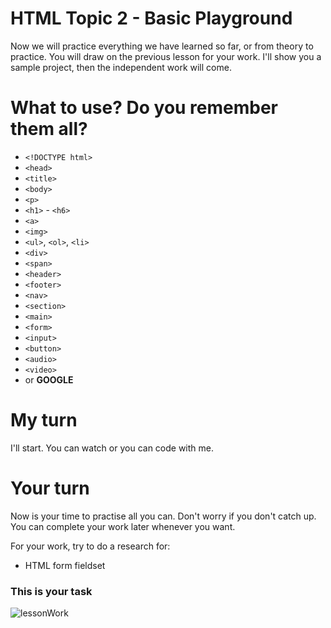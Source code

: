 # HTML Topic 2 - Basic Playground

Now we will practice everything we have learned so far, or from theory to practice. You will draw on the previous lesson for your work. I'll show you a sample project, then the independent work will come. 

# What to use? Do you remember them all?

- `<!DOCTYPE html>`
- `<head>`
- `<title>`
- `<body>`
- `<p>`
- `<h1>` - `<h6>`
- `<a>`
- `<img>`
- `<ul>`, `<ol>`, `<li>`
- `<div>`
- `<span>`
- `<header>`
- `<footer>`
- `<nav>`
- `<section>`
- `<main>`
- `<form>`
- `<input>`
- `<button>`
- `<audio>`
- `<video>`
- or **GOOGLE**

# My turn

I'll start. You can watch or you can code with me.

# Your turn

Now is your time to practise all you can. Don't worry if you don't catch up. You can complete your work later whenever you want.

For your work, try to do a research for:

- HTML form fieldset

### This is your task

![lessonWork](https://github.com/macoto00/Frontend-Developer-Code-Lessons/assets/117540231/79947182-38b0-4f7b-b3a5-35c7ed184e22)
